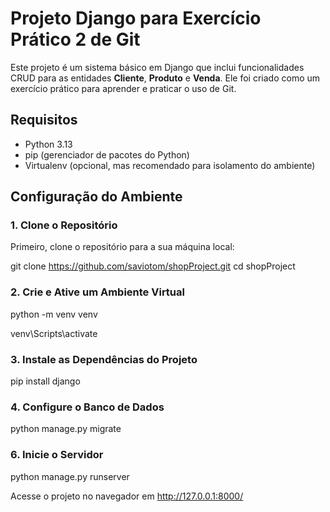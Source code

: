 # Projeto Django para Exercício Prático 2 de Git

Este projeto é um sistema básico em Django que inclui funcionalidades CRUD para as entidades **Cliente**, **Produto** e **Venda**. Ele foi criado como um exercício prático para aprender e praticar o uso de Git.

## Requisitos

- Python 3.13
- pip (gerenciador de pacotes do Python)
- Virtualenv (opcional, mas recomendado para isolamento do ambiente)

## Configuração do Ambiente

### 1. Clone o Repositório

Primeiro, clone o repositório para a sua máquina local:

git clone https://github.com/saviotom/shopProject.git
cd shopProject

### 2. Crie e Ative um Ambiente Virtual

python -m venv venv

venv\Scripts\activate

### 3. Instale as Dependências do Projeto

pip install django

### 4. Configure o Banco de Dados

python manage.py migrate

### 6. Inicie o Servidor

python manage.py runserver

Acesse o projeto no navegador em http://127.0.0.1:8000/







